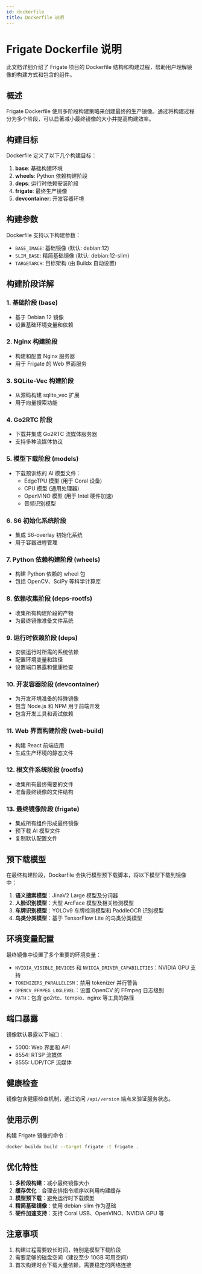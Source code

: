```yaml
---
id: dockerfile
title: Dockerfile 说明
---
```


# Frigate Dockerfile 说明

此文档详细介绍了 Frigate 项目的 Dockerfile 结构和构建过程，帮助用户理解镜像的构建方式和包含的组件。

## 概述

Frigate Dockerfile 使用多阶段构建策略来创建最终的生产镜像。通过将构建过程分为多个阶段，可以显著减小最终镜像的大小并提高构建效率。

## 构建目标

Dockerfile 定义了以下几个构建目标：

1. **base**: 基础构建环境
2. **wheels**: Python 依赖构建阶段
3. **deps**: 运行时依赖安装阶段
4. **frigate**: 最终生产镜像
5. **devcontainer**: 开发容器环境

## 构建参数

Dockerfile 支持以下构建参数：

- `BASE_IMAGE`: 基础镜像 (默认: debian:12)
- `SLIM_BASE`: 精简基础镜像 (默认: debian:12-slim)
- `TARGETARCH`: 目标架构 (由 Buildx 自动设置)

## 构建阶段详解

### 1. 基础阶段 (base)
- 基于 Debian 12 镜像
- 设置基础环境变量和依赖

### 2. Nginx 构建阶段
- 构建和配置 Nginx 服务器
- 用于 Frigate 的 Web 界面服务

### 3. SQLite-Vec 构建阶段
- 从源码构建 sqlite_vec 扩展
- 用于向量搜索功能

### 4. Go2RTC 阶段
- 下载并集成 Go2RTC 流媒体服务器
- 支持多种流媒体协议

### 5. 模型下载阶段 (models)
- 下载预训练的 AI 模型文件：
  - EdgeTPU 模型 (用于 Coral 设备)
  - CPU 模型 (通用处理器)
  - OpenVINO 模型 (用于 Intel 硬件加速)
  - 音频识别模型

### 6. S6 初始化系统阶段
- 集成 S6-overlay 初始化系统
- 用于容器进程管理

### 7. Python 依赖构建阶段 (wheels)
- 构建 Python 依赖的 wheel 包
- 包括 OpenCV、SciPy 等科学计算库

### 8. 依赖收集阶段 (deps-rootfs)
- 收集所有构建阶段的产物
- 为最终镜像准备文件系统

### 9. 运行时依赖阶段 (deps)
- 安装运行时所需的系统依赖
- 配置环境变量和路径
- 设置端口暴露和健康检查

### 10. 开发容器阶段 (devcontainer)
- 为开发环境准备的特殊镜像
- 包含 Node.js 和 NPM 用于前端开发
- 包含开发工具和调试依赖

### 11. Web 界面构建阶段 (web-build)
- 构建 React 前端应用
- 生成生产环境的静态文件

### 12. 根文件系统阶段 (rootfs)
- 收集所有最终需要的文件
- 准备最终镜像的文件结构

### 13. 最终镜像阶段 (frigate)
- 集成所有组件形成最终镜像
- 预下载 AI 模型文件
- 复制默认配置文件

## 预下载模型

在最终构建阶段，Dockerfile 会执行模型预下载脚本，将以下模型下载到镜像中：

1. **语义搜索模型**：JinaV2 Large 模型及分词器
2. **人脸识别模型**：大型 ArcFace 模型及相关检测模型
3. **车牌识别模型**：YOLOv9 车牌检测模型和 PaddleOCR 识别模型
4. **鸟类分类模型**：基于 TensorFlow Lite 的鸟类分类模型

## 环境变量配置

最终镜像中设置了多个重要的环境变量：

- `NVIDIA_VISIBLE_DEVICES` 和 `NVIDIA_DRIVER_CAPABILITIES`：NVIDIA GPU 支持
- `TOKENIZERS_PARALLELISM`：禁用 tokenizer 并行警告
- `OPENCV_FFMPEG_LOGLEVEL`：设置 OpenCV 的 FFmpeg 日志级别
- `PATH`：包含 go2rtc、tempio、nginx 等工具的路径

## 端口暴露

镜像默认暴露以下端口：

- 5000: Web 界面和 API
- 8554: RTSP 流媒体
- 8555: UDP/TCP 流媒体

## 健康检查

镜像包含健康检查机制，通过访问 `/api/version` 端点来验证服务状态。

## 使用示例

构建 Frigate 镜像的命令：

```bash
docker buildx build --target frigate -t frigate .
```

## 优化特性

1. **多阶段构建**：减小最终镜像大小
2. **缓存优化**：合理安排指令顺序以利用构建缓存
3. **模型预下载**：避免运行时下载模型
4. **精简基础镜像**：使用 debian-slim 作为基础
5. **硬件加速支持**：支持 Coral USB、OpenVINO、NVIDIA GPU 等

## 注意事项

1. 构建过程需要较长时间，特别是模型下载阶段
2. 需要足够的磁盘空间（建议至少 10GB 可用空间）
3. 首次构建时会下载大量依赖，需要稳定的网络连接